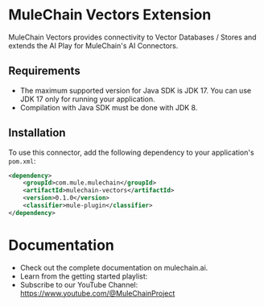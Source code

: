 # MuleChain Vectors Extension
MuleChain Vectors provides connectivity to Vector Databases / Stores and extends the AI Play for MuleChain's AI Connectors. 

## Requirements

- The maximum supported version for Java SDK is JDK 17. You can use JDK 17 only for running your application.
- Compilation with Java SDK must be done with JDK 8.

## Installation

To use this connector, add the following dependency to your application's `pom.xml`:

```xml
<dependency>
    <groupId>com.mule.mulechain</groupId>
    <artifactId>mulechain-vectors</artifactId>
    <version>0.1.0</version>
    <classifier>mule-plugin</classifier>
</dependency>
```

# Documentation 
- Check out the complete documentation on mulechain.ai.
- Learn from the getting started playlist: 
- Subscribe to our YouTube Channel: https://www.youtube.com/@MuleChainProject